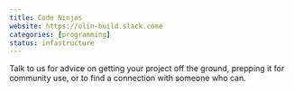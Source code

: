 ```yaml
---
title: Code Ninjas
website: https://olin-build.slack.come
categories: [programming]
status: infastructure
---
```


Talk to us for advice on getting your project off the ground, prepping it for
community use, or to find a connection with someone who can.
